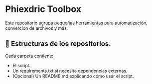 # Phiexdric Toolbox
Este repositorio agrupa pequeñas herramientas para automatización, convercion de archivos y más.

## 📂 Estructuras de los repositorios.
Cada carpeta contiene:
- El script.
- Un requirements.txt si necesita dependencias externas.
- (Opcional) Un README.md explicando cómo usar el script.
